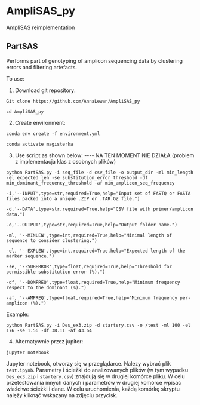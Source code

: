 # AmpliSAS_py
AmpliSAS reimplementation

PartSAS 
-----------------------------------------------------------------------------------------------------

Performs part of genotyping of amplicon sequencing data by clustering errors and filtering artefacts.

To use:
1. Download git repository:

`Git clone https://github.com/AnnaLewan/AmpliSAS_py`

`cd AmpliSAS_py`

2. Create environment:

`conda env create -f environment.yml`

`conda activate magisterka`

3. Use script as shown below: ---- NA TEN MOMENT NIE DZIAŁA (problem z implementacja klas z osobnych plików)


`python PartSAS.py -i seq_file -d csv_file -o output_dir -ml min_length -el expected_len -se substitution_error_threshold -df min_dominant_frequency_threshold -af min_amplicon_seq_frequency`

`-i,'--INPUT',type=str,required=True,help="Input set of FASTQ or FASTA files packed into a unique .ZIP or .TAR.GZ file.")`

`-d,'--DATA',type=str,required=True,help="CSV file with primer/amplicon data.")`

`-o,'--OUTPUT',type=str,required=True,help="Output folder name.")`

`-ml, '--MINLEN',type=int,required=True,help="Minimal length of sequence to consider clustering.")`

`-el, '--EXPLEN',type=int,required=True,help="Expected length of the marker sequence.")`

`-se, '--SUBERROR',type=float,required=True,help="Threshold for permissible substitution error (%).")`

`-df, '--DOMFREQ',type=float,required=True,help="Minimum frequency respect to the dominant (%).")`

`-af, '--AMFREQ',type=float,required=True,help="Minimum frequency per-amplicon (%).")`


Example:

`python PartSAS.py -i Des_ex3.zip -d startery.csv -o /test -ml 100 -el 176 -se 1.56 -df 38.11 -af 43.64`

4. Alternatywnie przez jupiter:

`jupyter notebook`

Jupyter notebook, otworzy się w przeglądarce. Nalezy wybrać plik `test.ipynb`. Parametry i ścieżki do analizowanych plików (w tym wypadku `Des_ex3.zip` i `startery.csv`) znajdują się w drugiej komórce pliku. W celu przetestowania innych danych i parametrów w drugiej komórce wpisać właściwe ścieżki i dane. W celu uruchomienia, każdą komórkę skryptu nalęży kliknąć wskazany na zdjęciu przycisk.










